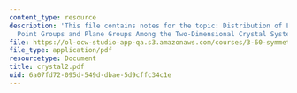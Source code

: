 ```yaml
---
content_type: resource
description: 'This file contains notes for the topic: Distribution of Lattice Types,
  Point Groups and Plane Groups Among the Two-Dimensional Crystal Systems.'
file: https://ol-ocw-studio-app-qa.s3.amazonaws.com/courses/3-60-symmetry-structure-and-tensor-properties-of-materials-fall-2005/6a07fd72095d549ddbae5d9cffc34c1e_crystal2.pdf
file_type: application/pdf
resourcetype: Document
title: crystal2.pdf
uid: 6a07fd72-095d-549d-dbae-5d9cffc34c1e
---
```

